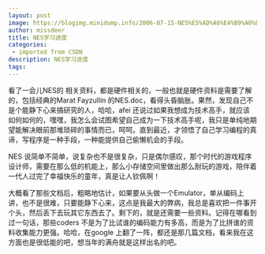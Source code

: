 ```yaml
---
layout: post
image: https://blogimg.minidump.info/2006-07-15-NES%E5%AD%A6%E4%B9%A0%E8%BF%9B%E5%BA%A6.md
author: missdeer
title: NES学习进度
categories: 
 - imported from CSDN
description: NES学习进度
tags: 
---
```


看了一会儿NES的 相关资料，都是硬件相关的，一般也就是硬件资料是需要了解的，包括经典的Marat Fayzullin 的NES.doc，看得头昏脑胀。果然，发现自己不是个能静下心来搞研究的人，哈哈，afei 还说过如果我想成为技术高手，就应该如何如何的，嘿嘿，我怎么会试图希望自己成为一下技术高手呢，我只是单纯地期望能解决眼前那堆琐碎的事情而已，呵呵。直到最近，才领悟了自己学习编程的真谛，写程序是一种手段，一种能提供自己偷懒机会的手段。

NES 说简单不简单，说复杂也不是很复杂，只是偶尔感叹，那个时代的游戏程序设计师，需要在那么低的机能上，那么小存储空间里做出那么耐玩的游戏，陪伴着一代人过完了幸福快乐的童年，真是让人钦佩啊！

大概看了那些文档后，粗略地估计，如果要从头做一个Emulator，单从编码上讲，也不是很难，只要能静下心来，这点是我最大的弊病，我总是喜欢把一件事开个头，然后丢下去玩其它东西去了。剩下的，就是还需要一些资料。记得在哪看到过一句话，那些coders 不是为了比试谁的编码能力有多高，而是为了比拼谁的资料收集能力更强。哈哈，在google 上翻了一阵，都还是那几篇文档，看来我在这方面也是很低能的吧，想当年的满舟就是这样出名的吧。
